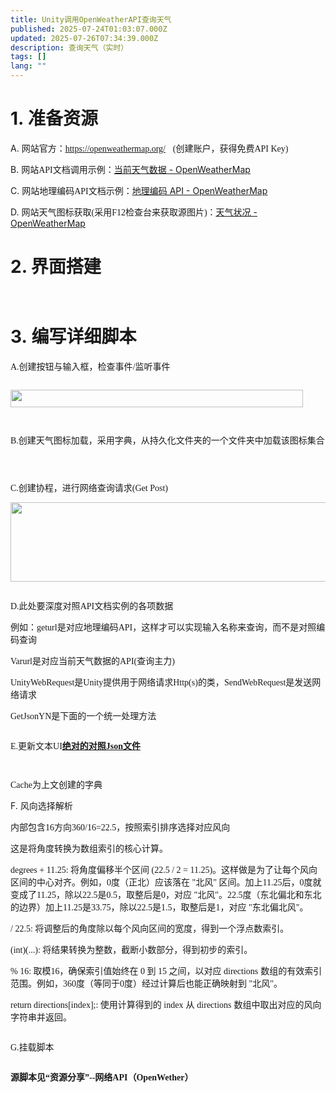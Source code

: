 ```yaml
---
title: Unity调用OpenWeatherAPI查询天气
published: 2025-07-24T01:03:07.000Z
updated: 2025-07-26T07:34:39.000Z
description: 查询天气（实时）
tags: []
lang: ""
---
```


<h1><!-- [if !supportLists]--><span style="mso-list: Ignore;">1.&nbsp;</span><!--[endif]--><strong><span style="font-family: 宋体;">准备资源</span></strong></h1>
<p class="MsoNormal"><!-- [if !supportLists]--><span style="mso-list: Ignore;">A.&nbsp;</span><!--[endif]--><span style="font-family: 宋体;">网站官方：</span><a href="https://openweathermap.org/"><u><span style="font-family: Calibri;">https://openweathermap.org/</span></u></a>&nbsp;&nbsp;&nbsp;<span style="font-family: Calibri;">(</span><span style="font-family: 宋体;">创建账户，获得免费</span><span style="font-family: Calibri;">API Key)</span></p>
<p class="MsoNormal"><!-- [if !supportLists]--><span style="mso-list: Ignore;">B.&nbsp;</span><!--[endif]--><span style="font-family: 宋体;">网站</span><span style="font-family: Calibri;">API</span><span style="font-family: 宋体;">文档调用示例：</span><a href="https://openweathermap.org/current"><u><span class="15"><span style="font-family: 宋体;">当前天气数据</span> - OpenWeatherMap</span></u></a></p>
<p class="MsoNormal"><!-- [if !supportLists]--><span style="mso-list: Ignore;">C.&nbsp;</span><!--[endif]--><span style="font-family: 宋体;">网站地理编码</span><span style="font-family: Calibri;">API</span><span style="font-family: 宋体;">文档示例：</span><a href="https://openweathermap.org/api/geocoding-api"><u><span class="15"><span style="font-family: 宋体;">地理编码</span> API - OpenWeatherMap</span></u></a></p>
<p class="MsoNormal"><!-- [if !supportLists]--><span style="mso-list: Ignore;">D.&nbsp;</span><!--[endif]--><span style="font-family: 宋体;">网站天气图标获取</span><span style="font-family: Calibri;">(</span><span style="font-family: 宋体;">采用</span><span style="font-family: Calibri;">F12</span><span style="font-family: 宋体;">检查台来获取源图片</span><span style="font-family: Calibri;">)</span><span style="font-family: 宋体;">：</span><a href="#How-to-get-icon-URL"><u><span class="15"><span style="font-family: 宋体;">天气状况</span> - OpenWeatherMap</span></u></a></p>
<h1><span style="mso-list: Ignore;">2. 界面搭建</span><!--[endif]--></h1>
<p><span style="mso-list: Ignore;"><img src="../uploads/images/image-1753347351824-766386576.png" alt=""></span></p>
<p><span style="mso-list: Ignore;"><img src="../uploads/images/image-1753347365939-458403350.png" alt=""></span></p>
<h1><span style="mso-list: Ignore;">3.&nbsp;</span><!--[endif]--><strong><span style="font-family: 宋体;">编写详细脚本</span></strong></h1>
<p class="MsoNormal"><span style="font-family: 宋体;">A.创建按钮与输入框，检查事件</span><span style="font-family: Calibri;">/</span><span style="font-family: 宋体;">监听事件</span></p>
<p class="MsoNormal"><span style="font-family: 宋体;"><img src="../uploads/images/image-1753347438843-50591915.png" alt=""></span></p>
<p class="MsoNormal"><span style="font-family: 宋体;"><img src="../uploads/images/image-1753347452518-259337095.png" alt="" width="468" height="28"></span></p>
<p class="MsoNormal"><span style="font-family: 宋体;"><img src="../uploads/images/image-1753347467202-834195448.png" alt=""></span></p>
<p class="MsoNormal"><span style="font-family: 宋体;"><img src="../uploads/images/image-1753347479053-641590858.png" alt=""></span></p>
<p class="MsoNormal"><span style="font-family: Calibri;">B.</span><span style="font-family: 宋体;">创建天气图标加载，采用字典，从持久化文件夹的一个文件夹中加载该图标集合</span></p>
<p class="MsoNormal"><span style="font-family: 宋体;"><img src="../uploads/images/image-1753347500126-612710467.png" alt=""></span></p>
<p class="MsoNormal"><span style="font-family: 宋体;"><img src="../uploads/images/image-1753347511105-915289023.png" alt=""></span></p>
<p class="MsoNormal"><span style="font-family: 宋体;"><img src="../uploads/images/image-1753347523858-994668070.png" alt=""></span></p>
<p class="MsoNormal"><span style="font-family: Calibri;">C.</span><span style="font-family: 宋体;">创建协程，进行网络查询请求</span><span style="font-family: Calibri;">(Get Post)</span></p>
<p class="MsoNormal"><span style="font-family: Calibri;"><img src="../uploads/images/image-1753347553329-184317497.png" alt="" width="808" height="127"></span></p>
<p class="MsoNormal"><span style="font-family: Calibri;"><img src="../uploads/images/image-1753347572391-956391829.png" alt=""></span></p>
<p class="MsoNormal"><span style="font-family: 宋体;">D.此处要深度对照</span><span style="font-family: Calibri;">API</span><span style="font-family: 宋体;">文档实例的各项数据</span></p>
<p class="MsoNormal"><span style="font-family: 宋体;">例如：</span><span style="font-family: Calibri;">geturl</span><span style="font-family: 宋体;">是对应地理编码</span><span style="font-family: Calibri;">API</span><span style="font-family: 宋体;">，这样才可以实现输入名称来查询，而不是对照编码查询</span></p>
<p class="MsoNormal"><span style="font-family: Calibri;">Varurl</span><span style="font-family: 宋体;">是对应当前天气数据的</span><span style="font-family: Calibri;">API(</span><span style="font-family: 宋体;">查询主力</span><span style="font-family: Calibri;">)</span></p>
<p class="MsoNormal"><span style="font-family: Calibri;">UnityWebRequest</span><span style="font-family: 宋体;">是</span><span style="font-family: Calibri;">Unity</span><span style="font-family: 宋体;">提供用于网络请求</span><span style="font-family: Calibri;">Http(s)</span><span style="font-family: 宋体;">的类，</span><span style="font-family: Calibri;">SendWebRequest</span><span style="font-family: 宋体;">是发送网络请求</span></p>
<p class="MsoNormal"><span style="font-family: Calibri;">GetJsonYN</span><span style="font-family: 宋体;">是下面的一个统一处理方法</span></p>
<p class="MsoNormal"><span style="font-family: 宋体;"><img src="../uploads/images/image-1753347599242-521568104.png" alt=""></span></p>
<p class="MsoNormal"><span style="font-family: 宋体;">E.更新文本</span><span style="font-family: Calibri;">UI</span><strong><u><span style="font-family: 宋体;">绝对的对照</span><span style="font-family: Calibri;">Json</span><span style="font-family: 宋体;">文件</span></u></strong></p>
<p class="MsoNormal"><strong><u><span style="font-family: 宋体;"><img src="../uploads/images/image-1753347644717-22499377.png" alt=""></span></u></strong></p>
<p class="MsoNormal"><strong><u><span style="font-family: 宋体;"><img src="../uploads/images/image-1753347661716-939041786.png" alt=""></span></u></strong></p>
<p class="MsoNormal"><span style="font-family: Calibri;">Cache</span><span style="font-family: 宋体;">为上文创建的字典</span></p>
<p class="MsoNormal"><span style="mso-list: Ignore;">F.&nbsp;</span><!--[endif]--><span style="font-family: 宋体;">风向选择解析</span></p>
<p class="MsoNormal"><span style="font-family: 宋体;">内部包含</span><span style="font-family: Calibri;">16</span><span style="font-family: 宋体;">方向</span><span style="font-family: Calibri;">360/16=22.5</span><span style="font-family: 宋体;">，按照索引排序选择对应风向</span></p>
<p class="MsoNormal"><span style="font-family: 宋体;">这是将角度转换为数组索引的核心计算。</span></p>
<p class="MsoNormal"><span style="font-family: 宋体;">degrees + 11.25</span><span style="font-family: 宋体;">: 将角度偏移半个区间 (22.5 / 2 = 11.25)。这样做是为了让每个风向区间的中心对齐。例如，0度（正北）应该落在 "北风" 区间。加上11.25后，0度就变成了11.25，除以22.5是0.5，取整后是0，对应 "北风"。22.5度（东北偏北和东北的边界）加上11.25是33.75，除以22.5是1.5，取整后是1，对应 "东北偏北风"。</span></p>
<p class="MsoNormal"><span style="font-family: 宋体;">/ 22.5</span><span style="font-family: 宋体;">: 将调整后的角度除以每个风向区间的宽度，得到一个浮点数索引。</span></p>
<p class="MsoNormal"><span style="font-family: 宋体;">(int)(...)</span><span style="font-family: 宋体;">: 将结果转换为整数，截断小数部分，得到初步的索引。</span></p>
<p class="MsoNormal"><span style="font-family: 宋体;">% 16</span><span style="font-family: 宋体;">: 取模16，确保索引值始终在 0 到 15 之间，以对应 </span><span style="font-family: 宋体;">directions</span>&nbsp;<span style="font-family: 宋体;">数组的有效索引范围。例如，</span><span style="font-family: 宋体;">360度（等同于0度）经过计算后也能正确映射到 "北风"。</span></p>
<p class="MsoNormal"><span style="font-family: 宋体;">return directions[index];</span><span style="font-family: 宋体;">: 使用计算得到的 </span><span style="font-family: 宋体;">index</span>&nbsp;<span style="font-family: 宋体;">从</span> <span style="font-family: 宋体;">directions</span>&nbsp;<span style="font-family: 宋体;">数组中取出对应的风向字符串并返回。</span></p>
<p class="MsoNormal"><span style="font-family: 宋体;"><img src="../uploads/images/image-1753347697499-969070799.png" alt=""></span></p>
<p class="MsoNormal"><span style="font-family: Calibri;">G.</span><span style="font-family: 宋体;">挂载脚本</span></p>
<p class="MsoNormal"><span style="font-family: 宋体;"><img src="../uploads/images/image-1753347718981-523560948.png" alt=""></span></p>
<p class="MsoNormal"><strong><span style="font-family: 宋体;">源脚本见&ldquo;资源分享&rdquo;--网络API（OpenWether）</span></strong></p>